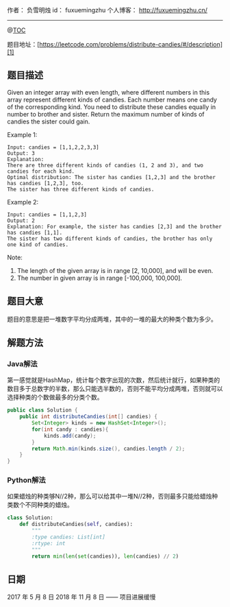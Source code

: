 
作者： 负雪明烛
id：	fuxuemingzhu
个人博客：	http://fuxuemingzhu.cn/

---
@[TOC](目录)

题目地址：[https://leetcode.com/problems/distribute-candies/#/description][1]


## 题目描述

Given an integer array with even length, where different numbers in this array represent different kinds of candies. Each number means one candy of the corresponding kind. You need to distribute these candies equally in number to brother and sister. Return the maximum number of kinds of candies the sister could gain.

Example 1:

    Input: candies = [1,1,2,2,3,3]
    Output: 3
    Explanation:
    There are three different kinds of candies (1, 2 and 3), and two candies for each kind.
    Optimal distribution: The sister has candies [1,2,3] and the brother has candies [1,2,3], too. 
    The sister has three different kinds of candies. 

Example 2:

    Input: candies = [1,1,2,3]
    Output: 2
    Explanation: For example, the sister has candies [2,3] and the brother has candies [1,1]. 
    The sister has two different kinds of candies, the brother has only one kind of candies. 

Note:

 1. The length of the given array is in range [2, 10,000], and will be even.
 2. The number in given array is in range [-100,000, 100,000].

## 题目大意

题目的意思是把一堆数字平均分成两堆，其中的一堆的最大的种类个数为多少。


## 解题方法

### Java解法

第一感觉就是HashMap，统计每个数字出现的次数，然后统计就行，如果种类的数目多于总数字的半数，那么只能选半数的，否则不能平均分成两堆，否则就可以选择种类的个数做最多的分类个数。

```java
public class Solution {
    public int distributeCandies(int[] candies) {
        Set<Integer> kinds = new HashSet<Integer>();
        for(int candy : candies){
            kinds.add(candy);
        }
        return Math.min(kinds.size(), candies.length / 2);
    }
}
```

### Python解法

如果蜡烛的种类够N//2种，那么可以给其中一堆N//2种，否则最多只能给蜡烛种类数个不同种类的蜡烛。

```python
class Solution:
    def distributeCandies(self, candies):
        """
        :type candies: List[int]
        :rtype: int
        """
        return min(len(set(candies)), len(candies) // 2)
```

## 日期

2017 年 5 月 8 日 
2018 年 11 月 8 日 —— 项目进展缓慢

  [1]: https://leetcode.com/problems/distribute-candies/#/description
